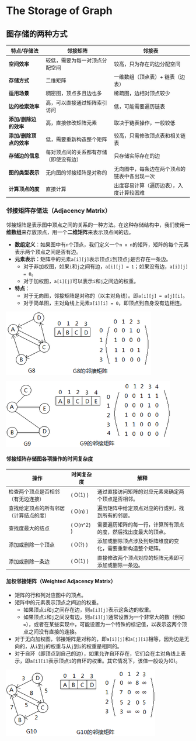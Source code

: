 # The Storage of Graph

## 图存储的两种方式

| 特点/存储法          | 邻接矩阵                               | 邻接表                                      |
|---------------------|----------------------------------------|-------------------------------------------|
| **空间效率**         | 较低，需要为每一对顶点分配空间           | 较高，只为存在的边分配空间                   |
| **存储方式**         | 二维矩阵                               | 一维数组（顶点表）+ 链表（边表）              |
| **适用场景**         | 稠密图，顶点多且边也多                 | 稀疏图，边相对顶点较少                       |
| **边的检索效率**     | 高，可以直接通过矩阵索引访问           | 低，可能需要遍历链表                          |
| **添加/删除边的效率** | 高，直接修改矩阵元素                   | 取决于链表操作，一般较低                       |
| **添加/删除顶点的效率** | 低，需要重新构造整个矩阵               | 较高，只需修改顶点表和相关链表                |
| **存储边的信息**     | 每对顶点间的关系都有存储（即使没有边） | 只存储实际存在的边                            |
| **图的类型表示**     | 无向图的邻接矩阵是对称的               | 无向图中，每条边在两个顶点的链表中各出现一次   |
| **计算顶点的度**     | 直接计算                               | 出度容易计算（遍历边表），入度计算较困难       |

### 邻接矩阵存储法（Adjacency Matrix）

邻接矩阵是表示图中顶点之间的关系的一种方法。在这种存储结构中，我们使用**一维数组**来存放顶点，用一个**二维矩阵**来表示顶点间的边。

- **数组定义**：如果图中有`n`个顶点，我们定义一个`n x n`的矩阵，矩阵的每个元素表示两个顶点之间是否有边。
- **元素表示**：矩阵中的元素`a[i][j]`表示顶点`i`到顶点`j`是否存在一条边。
  - 对于非加权图，如果`i`和`j`之间有边，`a[i][j] = 1`；如果没有边，`a[i][j] = 0`。
  - 对于加权图，`a[i][j]`可以表示`i`和`j`之间边的权重。
- **特点**：
  - 对于无向图，邻接矩阵是对称的（以主对角线）。即`a[i][j] = a[j][i]`。
  - 对于简单图，主对角线上元素`a[i][i] = 0`，即顶点到自身没有边相连。

![Adjacency Matrix 1](images/Adjacency%20Matrix%201.png)

![Adjacency Matrix 2](images/Adjacency%20Matrix%202.png)

#### 邻接矩阵存储图各项操作的时间复杂度

| 操作                   | 时间复杂度    | 解释                                                         |
|------------------------|------------|--------------------------------------------------------------|
| 检查两个顶点是否相邻（有无边连接）          | \( O(1) \) | 通过直接访问矩阵的对应元素来确定两个顶点是否相邻。                    |
| 查找给定顶点的所有邻居（计算结点的度）        | \( O(n) \) | 遍历矩阵中给定顶点对应的行或列，找到所有的邻居。                         |
| 查找度最大的结点            | \( O(n^2) \) | 需要遍历矩阵的每一行，计算所有顶点的度，然后找出度最大的顶点。              |
| 添加或删除一个顶点          | \( O(?) \) | 添加或删除顶点涉及到矩阵维度的变化，需要重新构造整个矩阵。                   |
| 添加或删除一条边            | \( O(1) \) | 直接修改两个顶点对应的矩阵元素即可添加或删除一条边。                        |

#### 加权邻接矩阵（Weighted Adjacency Matrix）

- 矩阵的行和列对应图中的顶点。
- 矩阵中的元素表示顶点之间边的权重。
  - 如果顶点`i`和`j`之间存在边，则`a[i][j]`表示这条边的权重。
  - 如果顶点`i`和`j`之间没有边，则`a[i][j]`通常设置为一个非常大的数（例如`∞`），或者在某些实现中，可能设置为一个特殊的标记值，以表示这两个顶点之间没有直接的连接。
- 对于无向加权图，邻接矩阵是对称的，即`a[i][j]`和`a[j][i]`相等，因为边是无向的，从`i`到`j`的权重与从`j`到`i`的权重是相同的。
- 对于自环（即顶点到自己的边），如果允许自环存在，它们会在主对角线上表示，即`a[i][i]`表示顶点`i`的自环的权重。其它情况下，该值一般设为\(0\)。

![Weighted Adjacency Matrix](images/Weighted%20Adjacency%20Matrix.png)

